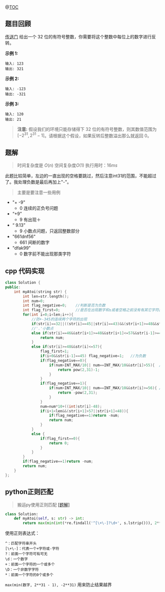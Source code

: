 @[TOC](LeetCode-字符串转换整数atoi)

## 题目回顾

[传送门](https://leetcode-cn.com/problems/reverse-integer/)
给出一个 32 位的有符号整数，你需要将这个整数中每位上的数字进行反转。

**示例 1:**

```
输入: 123
输出: 321
```

 **示例 2:**

```
输入: -123
输出: -321
```

**示例 3:**

```
输入: 120
输出: 21
```

> **注意:** 假设我们的环境只能存储得下 32 位的有符号整数，则其数值范围为 $[−2^{31},  2^{31} − 1]$。请根据这个假设，如果反转后整数溢出那么就返回 0。

## 题解

> 时间复杂度是 $O(n)$
> 空间复杂度$O(1)$
> 执行用时：$16 ms$

此题比较简单，左边的一直出现的空格要跳过，然后注意int31的范围，不能超过了。我处理负数是最后再加上"-"。

> 主要是要注意一些用例

- "+ -9"    
  - 0     连续的正负号问题
- “+9”
  - 9     有出现＋
- “ 9.13”
  - 9     小数点问题，只返回整数部分
- "661dnf56"
  - 661   间断的数字
- "dfak99"
  - 0  数字前不能出现那类字符



## cpp 代码实现

```cpp
class Solution {
public:
    int myAtoi(string str) {
        int len=str.length();
        int num=0;
        int flag_negative=0;    //判断是否为负数
        int flag_first=0;       //是否在出现数字和±或者空格之前没有有其它字符出现
        for(int i=0;i<len;i++){
            //防+-345的连续两个字符的出现
            if(str[i]==32||((str[i]==45||str[i]==43)&&(str[i+1]>=48&&str[i]<=57)))continue;   
     		//'.'小数点
            else if(str[i]==46&&str[i+1]>=48&&str[i+1]<=57&&str[i-1]>=48&&str[i-1]<=57){ 		
                return num;
            }
            else if(str[i]>=48&&str[i]<=57){
                flag_first=1;
                if(i>0&&str[i-1]==45) flag_negative=1;   //为负数
                if(flag_negative==0){
                    if(num>INT_MAX/10|| num==INT_MAX/10&&str[i]>55){  //55->'7'
                        return pow(2,31)-1;
                    }
                }
                if(flag_negative==1){
                    if(num>INT_MAX/10|| num==INT_MAX/10&&str[i]>=56){ //55->'8'
                        return -pow(2,31);
                    }
                }
                num=num*10+((int)str[i]-48);
                if(i+1<len&&(str[i+1]>57||str[i+1]<48)){
                    if(flag_negative==1)return -num;
                    return num;
                }
            }
            else {
                if(flag_first==0){
                    return 0;
                }
            }
        }
        if(flag_negative==1)return -num;
        return num;
    }
};
```

## python正则匹配 

> 搬运py使用正则匹配 [\[题解\]](https://leetcode-cn.com/problems/string-to-integer-atoi/solution/python-1xing-zheng-ze-biao-da-shi-by-knifezhu/)

```python
class Solution:
    def myAtoi(self, s: str) -> int:
        return max(min(int(*re.findall('^[\+\-]?\d+', s.lstrip())), 2**31 - 1), -2**31)
```

使用正则表达式：

```
^：匹配字符串开头
[\+\-]：代表一个+字符或-字符
?：前面一个字符可有可无
\d：一个数字
+：前面一个字符的一个或多个
\D：一个非数字字符
*：前面一个字符的0个或多个
```

`max(min(数字, 2**31 - 1), -2**31)` 用来防止结果越界
